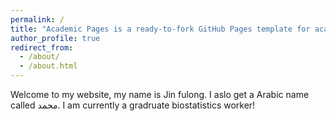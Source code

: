 ```yaml
---
permalink: /
title: "Academic Pages is a ready-to-fork GitHub Pages template for academic personal websites"
author_profile: true
redirect_from: 
  - /about/
  - /about.html
---
```

                                                                                                                                                                                                      
 Welcome to my website, my name is Jin fulong. I aslo get a Arabic name called محمد. I am currently a gradruate biostatistics worker!
